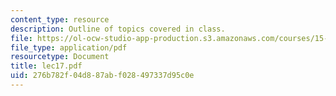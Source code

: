 ```yaml
---
content_type: resource
description: Outline of topics covered in class.
file: https://ol-ocw-studio-app-production.s3.amazonaws.com/courses/15-024-applied-economics-for-managers-summer-2004/276b782f04d887abf028497337d95c0e_lec17.pdf
file_type: application/pdf
resourcetype: Document
title: lec17.pdf
uid: 276b782f-04d8-87ab-f028-497337d95c0e
---
```

